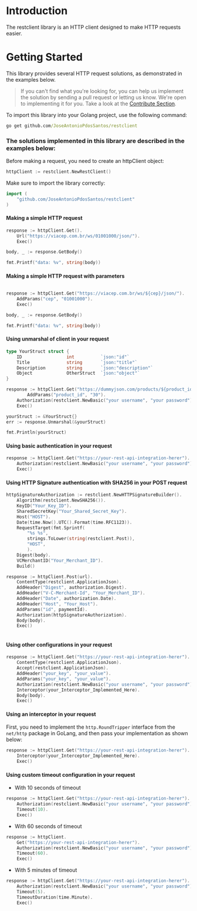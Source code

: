 # Introduction 
The restclient library is an HTTP client designed to make HTTP requests easier.

# Getting Started
This library provides several HTTP request solutions, as demonstrated in the examples below.

> If you can't find what you're looking for, you can help us implement the solution by sending 
> a pull request or letting us know. We're open to implementing it for you. 
> Take a look at the [Contribute Section](https://github.com/JoseAntonioPdosSantos/restclient/blob/master/contributing.md).

To import this library into your Golang project, use the following command:
```cmd
go get github.com/JoseAntonioPdosSantos/restclient
```

### The solutions implemented in this library are described in the examples below:

Before making a request, you need to create an httpClient object:
``` go
httpClient := restclient.NewRestClient()
```
Make sure to import the library correctly:
```go
import (
	"github.com/JoseAntonioPdosSantos/restclient"
)
```

#### Making a simple HTTP request

```go
response := httpClient.Get().
	Url("https://viacep.com.br/ws/01001000/json/").
	Exec()

body, _ := response.GetBody()

fmt.Printf("data: %v", string(body))

```
#### Making a simple HTTP request with parameters

```go

response := httpClient.Get("https://viacep.com.br/ws/${cep}/json/").
	AddParams("cep", "01001000").
	Exec()

body, _ := response.GetBody()

fmt.Printf("data: %v", string(body))

```

#### Using unmarshal of client in your request

```go
type YourStruct struct {
	ID                 int          `json:"id"`
	Title              string       `json:"title"`
	Description        string       `json:"description"`
	Object             OtherStruct  `json:"object"`
}

response := httpClient.Get("https://dummyjson.com/products/${product_id}").
        AddParams("product_id", "30").
	Authorization(restclient.NewBasic("your username", "your password")).
	Exec()

yourStruct := &YourStruct{}
err := response.Unmarshal(&yourStruct)	

fmt.Println(yourStruct)
```

#### Using basic authentication in your request

```go
response := httpClient.Get("https://your-rest-api-integration-herer").
	Authorization(restclient.NewBasic("your username", "your password")).
	Exec()
```


#### Using HTTP Signature authentication with SHA256 in your POST request

```go
httpSignatureAuthorization := restclient.NewHTTPSignatureBuilder().
	Algorithm(restclient.NewSHA256()).
	KeyID("Your_Key_ID").
	SharedSecretKey("Your_Shared_Secret_Key").
	Host("HOST").
	Date(time.Now().UTC().Format(time.RFC1123)).
	RequestTarget(fmt.Sprintf(
		"%s %s", 
		strings.ToLower(string(restclient.Post)), 
		"HOST",
		).
	Digest(body).
	VCMerchantID("Your_Merchant_ID").
	Build()

response := httpClient.Post(url).
	ContentType(restclient.ApplicationJson).
	AddHeader("Digest", authorization.Digest).
	AddHeader("V-C-Merchant-Id", "Your_Merchant_ID").
	AddHeader("Date", authorization.Date).
	AddHeader("Host", "Your_Host").
	AddParams("id", paymentId).
	Authorization(httpSignatureAuthorization).
	Body(body).
	Exec()
	
```

#### Using other configurations in your request

```go
response := httpClient.Get("https://your-rest-api-integration-herer").
	ContentType(restclient.ApplicationJson).
	Accept(restclient.ApplicationJson).
	AddHeader("your_key", "your_value").
	AddParams("your_key", "your_value").
	Authorization(restclient.NewBasic("your username", "your password")).
	Interceptor(your_Interceptor_Implemented_Here).
	Body(body).
	Exec()
```

#### Using an interceptor in your request
First, you need to implement the `http.RoundTripper` interface from the `net/http` package in GoLang, 
and then pass your implementation as shown below:

```go
response := httpClient.Get("https://your-rest-api-integration-herer").
	Interceptor(your_Interceptor_Implemented_Here).
	Exec()
```

#### Using custom timeout configuration in your request

 - With 10 seconds of timeout
```go
response := httpClient.Get("https://your-rest-api-integration-herer").
	Authorization(restclient.NewBasic("your username", "your password")).
	Timeout(10).
	Exec()
```

 - With 60 seconds of timeout
```go
response := httpClient.
	Get("https://your-rest-api-integration-herer").
	Authorization(restclient.NewBasic("your username", "your password")).
	Timeout(60).
	Exec()
```

 - With 5 minutes of timeout
```go
response := httpClient.Get("https://your-rest-api-integration-herer").
	Authorization(restclient.NewBasic("your username", "your password")).
	Timeout(5).
	TimeoutDuration(time.Minute).
	Exec()
```

